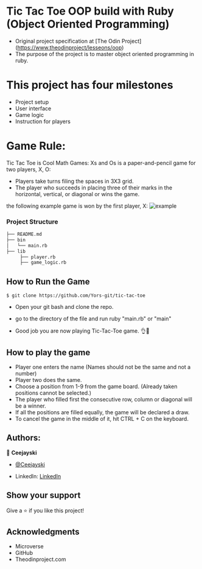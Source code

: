 #  Tic Tac Toe OOP build with Ruby (Object Oriented Programming)
* Original project specification at [The Odin Project] (https://www.theodinproject/lesseons/oop)
* The purpose of the project is to master object oriented programming in ruby.

# This project has four milestones
- Project setup
- User interface
- Game logic
- Instruction for players


# Game Rule:
Tic Tac Toe is Cool Math Games:
Xs and Os is a paper-and-pencil game for two players, X, O:
* Players take turns filing the spaces in 3X3 grid.
* The player who succeeds in placing three of their marks in the horizontal, vertical, or diagonal or wins the game.

the following example game is won by the first player, X:
![example](https://upload.wikimedia.org/wikipedia/commons/thumb/1/1b/Tic-tac-toe-game-1.svg/1280px-Tic-tac-toe-game-1.svg.png)

### Project Structure

```bash 
├── README.md
├── bin
│   └── main.rb
├── lib
     ├── player.rb
     ├── game_logic.rb

```

## How to Run the Game



```
$ git clone https://github.com/Yors-git/tic-tac-toe
```

- Open your git bash and clone the repo.

- go to the directory of the file and run ruby "main.rb" or "main"

- Good job you are now playing Tic-Tac-Toe game. 👌🙌

## How to play the game
- Player one enters the name (Names should not be the same and not a number)
- Player two does the same.
- Choose a position from 1-9 from the game board. (Already taken positions cannot be selected.)
- The player who filled first the consecutive row, column or diagonal will be a winner.
- If all the positions are filled equally, the game will be declared a draw.
- To cancel the game in the middle of it, hit CTRL + C on the keyboard. 
  
## Authors:

👤 **Ceejayski**

- [@Ceejayski](https://github.com/Ceejayski)

- LinkedIn: [LinkedIn](https://www.linkedin.com/in/chijioke-okoli-b0397a168/)


## Show your support

Give a ⭐️ if you like this project!

## Acknowledgments

- Microverse
- GitHub
- Theodinproject.com
